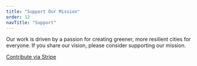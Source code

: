 ```yaml
---
title: "Support Our Mission"
order: 12
navTitle: "Support"
---
```

Our work is driven by a passion for creating greener, more resilient cities for everyone. If you share our vision, please consider supporting our mission.

<a href="https://buy.stripe.com/7sYeVc20U02j8QEawdc7u02" class="btn" target="_blank" rel="noopener noreferrer">Contribute via Stripe</a>